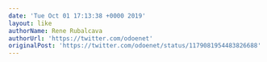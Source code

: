 ```yaml
---
date: 'Tue Oct 01 17:13:38 +0000 2019'
layout: like
authorName: Rene Rubalcava
authorUrl: 'https://twitter.com/odoenet'
originalPost: 'https://twitter.com/odoenet/status/1179081954483826688'
---
```

